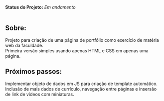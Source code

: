**Status do Projeto:** _Em andamento_ <br><br>

## Sobre:

Projeto para criação de uma página de portfólio como exercício de matéria web da faculdade.<br>
Primeira versão simples usando apenas HTML e CSS em apenas uma página. 

## Próximos passos:

Implementar objeto de dados em JS para criação de template automático. Inclusão de mais dados de currículo, navegação entre páginas e insersão de link de vídeos com miniaturas.

